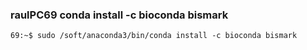 
### raulPC69 conda install -c bioconda bismark

```
69:~$ sudo /soft/anaconda3/bin/conda install -c bioconda bismark
```


